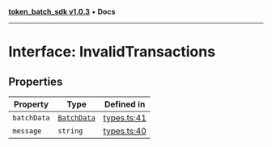 [**token_batch_sdk v1.0.3**](../index.md) • **Docs**

***

# Interface: InvalidTransactions

## Properties

| Property | Type | Defined in |
| ------ | ------ | ------ |
| `batchData` | [`BatchData`](BatchData.md) | [types.ts:41](https://github.com/aditya172926/token_batch_sdk/blob/31ad48448e12602e3d1d599287f9584562d727a8/src/types.ts#L41) |
| `message` | `string` | [types.ts:40](https://github.com/aditya172926/token_batch_sdk/blob/31ad48448e12602e3d1d599287f9584562d727a8/src/types.ts#L40) |
